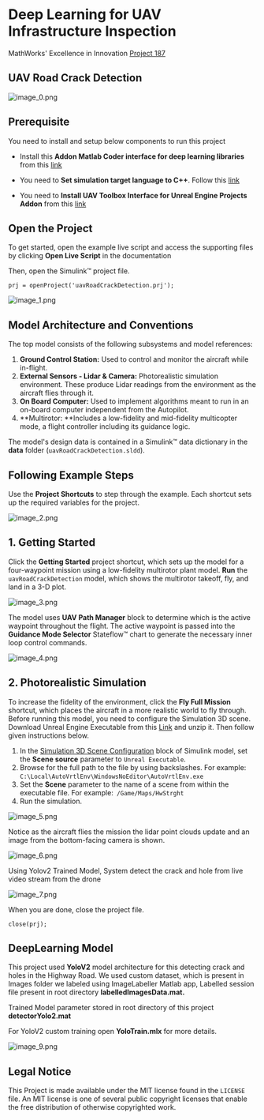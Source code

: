 # **Deep Learning for UAV Infrastructure Inspection**

 MathWorks' Excellence in Innovation [Project 187](https://github.com/mathworks/MathWorks-Excellence-in-Innovation/tree/main/projects/Deep%20Learning%20for%20UAV%20Infrastructure%20Inspection)

## UAV Road Crack Detection

![image_0.png](README_images/image_0.gif)

## Prerequisite

You need to install and setup below components to run this project

* Install this **Addon Matlab Coder interface for deep learning libraries** from this [link](https://in.mathworks.com/matlabcentral/fileexchange/68612-matlab-coder-interface-for-deep-learning-libraries)

* You need to **Set simulation target language to C++**. Follow this [link](https://in.mathworks.com/matlabcentral/answers/881458-for-deep-learning-the-simulation-target-language-must-be-set-to-c-i-believe-that-i-have-set-it-p)


* You need to **Install UAV Toolbox Interface for Unreal Engine Projects Addon** from this [link](https://in.mathworks.com/matlabcentral/fileexchange/80275-uav-toolbox-interface-for-unreal-engine-projects)

## Open the Project

To get started, open the example live script and access the supporting files by clicking **Open Live Script** in the documentation

  

Then, open the Simulink™ project file. 

```matlab:Code
prj = openProject('uavRoadCrackDetection.prj');

```

![image_1.png](README_images/image_1.png)

  
## Model Architecture and Conventions

The top model consists of the following subsystems and model references:

   1.  **Ground Control Station:**  Used to control and monitor the aircraft while in-flight. 
   1.  **External Sensors - Lidar \& Camera:** Photorealistic simulation environment. These produce Lidar readings from the environment as the aircraft flies through it. 
   1.  **On Board Computer:** Used to implement algorithms meant to run in an on-board computer independent from the Autopilot. 
   1.  **Multirotor: **Includes a low-fidelity and mid-fidelity multicopter mode, a flight controller including its guidance logic.    

The model's design data is contained in a Simulink™ data dictionary in the **data** folder (`uavRoadCrackDetection.sldd`). 

## Following Example Steps

Use the **Project Shortcuts** to step through the example. Each shortcut sets up the required variables for the project.

![image_2.png](README_images/image_2.png)

## 1. Getting Started

Click the **Getting Started** project shortcut, which sets up the model for a four-waypoint mission using a low-fidelity multirotor plant model. **Run** the `uavRoadCrackDetection` model, which shows the multirotor takeoff, fly, and land in a 3-D plot.  

![image_3.png](README_images/image_3.png)

The model uses **UAV Path Manager** block to determine which is the active waypoint throughout the flight. The active waypoint is passed into the **Guidance Mode Selector** Stateflow™ chart to generate the necessary inner loop control commands.

![image_4.png](README_images/image_4.png)

  
## 2. Photorealistic Simulation

To increase the fidelity of the environment, click the **Fly Full Mission** shortcut, which places the aircraft in a more realistic world to fly through. Before running this model, you need to configure the Simulation 3D scene. Download Unreal Engine Executable from this [Link](https://drive.google.com/file/d/1CNQOKLkkonQ7msBWOEhFLV7BjNH8jpoc/view?usp=sharing) and unzip it. Then follow given instructions below.

   1.  In the [Simulation 3D Scene Configuration](https://in.mathworks.com/help/uav/ref/simulation3dsceneconfiguration.html) block of Simulink model, set the **Scene source** parameter to `Unreal Executable`. 
   1.  Browse for the full path to the file by using backslashes. For example: `C:\Local\AutoVrtlEnv\WindowsNoEditor\AutoVrtlEnv.exe` 
   1.  Set the **Scene** parameter to the name of a scene from within the executable file. For example:` /Game/Maps/HwStrght` 
   1.  Run the simulation. 

  ![image_5.png](README_images/image_5.png)

Notice as the aircraft flies the mission the lidar point clouds update and an image from the bottom-facing camera is shown.

![image_6.png](README_images/image_6.png)

  

Using Yolov2 Trained Model, System detect the crack and hole from live video stream from the drone

![image_7.png](README_images/image_7.png)

When you are done, close the project file. 

```matlab:Code
close(prj);
```

## DeepLearning Model
  

This project used **YoloV2** model architecture for this detecting crack and holes in the Highway Road. We used custom dataset, which is present in Images folder we labeled using ImageLabeller Matlab app, Labelled session file present in root directory **labelledImagesData.mat.**

Trained Model parameter stored in root directory of this project **detectorYolo2.mat**

For YoloV2 custom training open **YoloTrain.mlx** for more details.

![image_9.png](README_images/image_9.png)

## Legal Notice

This Project is made available under the MIT license found in the ``LICENSE`` file. An MIT license is one of several public copyright licenses that enable the free distribution of otherwise copyrighted work.
